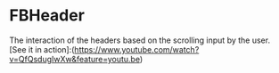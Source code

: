 # FBHeader
The interaction of the headers based on the scrolling input by the user.  
[See it in action]:(https://www.youtube.com/watch?v=QfQsdugIwXw&feature=youtu.be)
